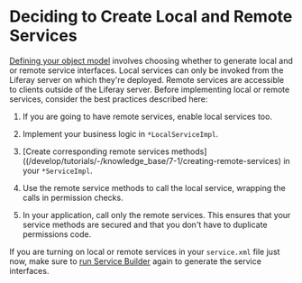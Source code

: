 # Deciding to Create Local and Remote Services [](id=deciding-to-create-local-and-remote-services)

[Defining your object model](/develop/tutorials/-/knowledge_base/7-1/defining-an-object-relational-map-with-service-builder)
involves choosing whether to generate local and or remote service interfaces.
Local services can only be invoked from the Liferay server on which they're
deployed. Remote services are accessible to clients outside of the Liferay
server. Before implementing local or remote services, consider the best
practices described here:

1.  If you are going to have remote services, enable local services too.

2.  Implement your business logic in `*LocalServiceImpl`. 

3.  [Create corresponding remote services methods]((/develop/tutorials/-/knowledge_base/7-1/creating-remote-services)
    in your `*ServiceImpl`.

4.  Use the remote service methods to call the local service, wrapping the calls
    in permission checks. 

5.  In your application, call only the remote services. This ensures that
    your service methods are secured and that you don't have to duplicate
    permissions code.

If you are turning on local or remote services in your `service.xml` file just
now, make sure to
[run Service Builder](/develop/tutorials/-/knowledge_base/7-1/running-service-builder)
again to generate the service
interfaces. 
